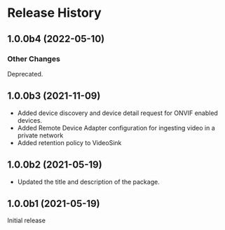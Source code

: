 # Release History

## 1.0.0b4 (2022-05-10)
### Other Changes
Deprecated.

## 1.0.0b3 (2021-11-09)

- Added device discovery and device detail request for ONVIF enabled devices.
- Added Remote Device Adapter configuration for ingesting video in a private network
- Added retention policy to VideoSink

## 1.0.0b2 (2021-05-19)

- Updated the title and description of the package.

## 1.0.0b1 (2021-05-19)

Initial release
